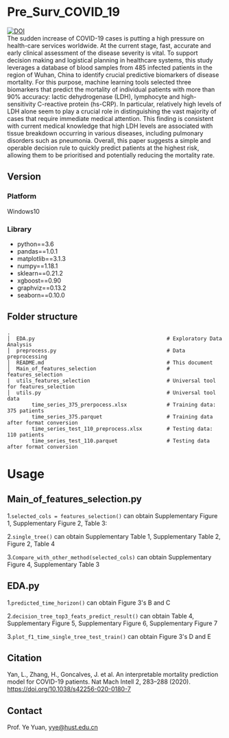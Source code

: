# Pre_Surv_COVID_19
[![DOI](https://zenodo.org/badge/DOI/10.5281/zenodo.3766350.svg)](https://doi.org/10.5281/zenodo.3766350)\
The sudden increase of COVID-19 cases is putting a high pressure on health-care services worldwide. At the current stage, fast, accurate and early clinical assessment of the disease severity is vital. To support decision making and logistical planning in healthcare systems, this study leverages a database of blood samples from 485 infected patients in the region of Wuhan, China to identify crucial predictive biomarkers of disease mortality. For this purpose, machine learning tools selected three biomarkers that predict the mortality of individual patients with more than 90% accuracy: lactic dehydrogenase (LDH), lymphocyte and high-sensitivity C-reactive protein (hs-CRP). In particular, relatively high levels of LDH alone seem to play a crucial role in distinguishing the vast majority of cases that require immediate medical attention. This finding is consistent with current medical knowledge that high LDH levels are associated with tissue breakdown occurring in various diseases, including pulmonary disorders such as pneumonia. Overall, this paper suggests a simple and operable decision rule to quickly predict patients at the highest risk, allowing them to be prioritised and potentially reducing the mortality rate.

## Version

### Platform

Windows10

### Library 

- python==3.6
- pandas==1.0.1
- matplotlib==3.1.3
- numpy==1.18.1
- sklearn==0.21.2
- xgboost==0.90
- graphviz==0.13.2
- seaborn==0.10.0

## Folder structure
```text
.
│  EDA.py                                           # Exploratory Data Analysis
│  preprocess.py                                    # Data preprocessing
│  README.md                                        # This document
│  Main_of_features_selection                       # features_selection
|  utils_features_selection                         # Universal tool for features_selection
│  utils.py                                         # Universal tool
data
        time_series_375_prerpocess.xlsx             # Training data: 375 patients
        time_series_375.parquet                     # Training data after format conversion
        time_series_test_110_preprocess.xlsx        # Testing data: 110 patients
        time_series_test_110.parquet                # Testing data after format conversion
```

# Usage

## Main_of_features_selection.py

1.`selected_cols = features_selection()` can obtain Supplementary Figure 1, Supplementary Figure 2, Table 3:

2.`single_tree()` can obtain Supplementary Table 1, Supplementary Table 2, Figure 2, Table 4

3.`Compare_with_other_method(selected_cols)` can obtain Supplementary Figure 4, Supplementary Table 3



## EDA.py

1.`predicted_time_horizon()` can obtain Figure 3's B and C

2.`decision_tree_top3_feats_predict_result()` can obtain Table 4, Supplementary Figure 5, Supplementary Figure 6, Supplementary Figure 7

3.`plot_f1_time_single_tree_test_train()` can obtain Figure 3's D and E



## Citation
Yan, L., Zhang, H., Goncalves, J. et al. An interpretable mortality prediction model for COVID-19 patients. Nat Mach Intell 2, 283–288 (2020). https://doi.org/10.1038/s42256-020-0180-7


## Contact
Prof. Ye Yuan, yye@hust.edu.cn





